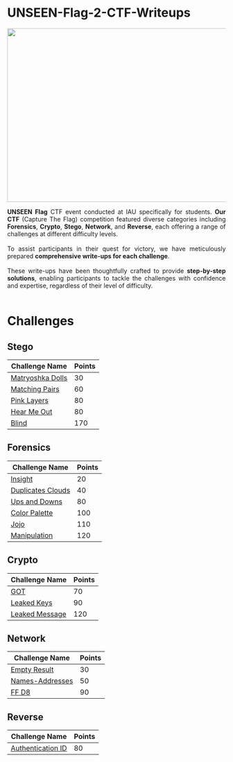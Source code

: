 # UNSEEN-Flag-2-CTF-Writeups
<p align="center">
<img src="https://github.com/mtalbugaey/UNSEEN-Flag-2-CTF-Writeups/assets/126514202/9e238826-eb47-422c-af68-1d11571ac763" width="600" height="400">
</p>

<p align="justify">
<b>UNSEEN Flag</b> CTF event conducted at IAU specifically for students. <b>Our CTF</b> (Capture The Flag) competition featured diverse categories including <b>Forensics</b>, <b>Crypto</b>, <b>Stego</b>, <b>Network</b>, and <b>Reverse</b>, each offering a range of challenges at different difficulty levels. 
<br>
<br>
To assist participants in their quest for victory, we have meticulously prepared <b>comprehensive write-ups for each challenge</b>. 
<br>
<br>
These write-ups have been thoughtfully crafted to provide <b>step-by-step solutions</b>, enabling participants to tackle the challenges with confidence and expertise, regardless of their level of difficulty.
<br>
<br>
</p>

# Challenges
## Stego
| Challenge Name  | Points  |
|-----------------|---------|
| [Matryoshka Dolls](Stego/MatryoshkaDolls/MatryoshkaDolls.md)             | 30  |
| [Matching Pairs](Stego/MatchingPairs/MatchingPairs.md)                   | 60  |
| [Pink Layers](Stego/PinkLayers/PinkLayers.md)                            | 80  |
| [Hear Me Out](Stego/HearMeOut/HearMeOut.md)                              | 80  |
| [Blind](Stego/Blind/Blind.md)                                            | 170 |

## Forensics
| Challenge Name  | Points  |
|-----------------|---------|
| [Insight](Forensics/Insight/Insight.md)                                 | 20  |
| [Duplicates Clouds](Forensics/DuplicatesClouds/DuplicatesClouds.md)     | 40  |
| [Ups and Downs](Forensics/Ups_and_Downs/Ups_and_Downs.md)               | 80  |
| [Color Palette](Forensics/ColorPalette/ColorPalette.md)                 | 100 |
| [Jojo](Forensics/Jojo/Jojo.md)                                          | 110 |
| [Manipulation](Forensics/Manipulation/Manipulation.md)                  | 120 |

## Crypto
| Challenge Name  | Points  |
|-----------------|---------|
| [GOT](Crypto/GOT/GOT.md)                                               | 70  |
| [Leaked Keys](Crypto/LeakedKeys/LeakedKeys.md)                         | 90  |
| [Leaked Message](Crypto/LeakedMessag/LeakedMessag.md)                  | 120 |

## Network
| Challenge Name  | Points  |
|-----------------|---------|
| [Empty Result](Network/EmptyResult/EmptyResult.md)                     | 30  |
| [Names-Addresses](Network/Names_Addresses/Names_Addresses.md)          | 50  |
| [FF D8](Network/FF_D8/FF_D8.md)                                        | 90  |
## Reverse
| Challenge Name  | Points  |
|-----------------|---------|
| [Authentication ID](Reverse/AuthenticationID/AuthenticationID.md)      | 80  |
